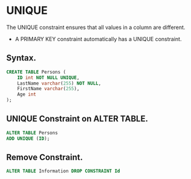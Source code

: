 # UNIQUE
The UNIQUE constraint ensures that all values in a column are different.

* A PRIMARY KEY constraint automatically has a UNIQUE constraint.

## Syntax.
```sql
CREATE TABLE Persons (
    ID int NOT NULL UNIQUE,
    LastName varchar(255) NOT NULL,
    FirstName varchar(255),
    Age int
);

```
## UNIQUE Constraint on ALTER TABLE.
```sql
ALTER TABLE Persons
ADD UNIQUE (ID);

``` 
## Remove Constraint.
```sql
ALTER TABLE Information DROP CONSTRAINT Id

```